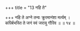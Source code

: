 +++
title = "13 नहि ते"

+++
नहि ते अग्ने तन्वः क्रूरमानंशा मर्त्यम् ।  
कपिर्बभस्ति ते जनं स्वं जरायु गौरिव ॥ ॥ १४ ॥
